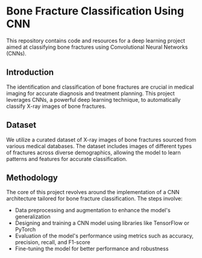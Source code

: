 # Bone Fracture Classification Using CNN

This repository contains code and resources for a deep learning project aimed at classifying bone fractures using Convolutional Neural Networks (CNNs).

## Introduction

The identification and classification of bone fractures are crucial in medical imaging for accurate diagnosis and treatment planning. This project leverages CNNs, a powerful deep learning technique, to automatically classify X-ray images of bone fractures.

## Dataset

We utilize a curated dataset of X-ray images of bone fractures sourced from various medical databases. The dataset includes images of different types of fractures across diverse demographics, allowing the model to learn patterns and features for accurate classification.

## Methodology

The core of this project revolves around the implementation of a CNN architecture tailored for bone fracture classification. The steps involve:

- Data preprocessing and augmentation to enhance the model's generalization
- Designing and training a CNN model using libraries like TensorFlow or PyTorch
- Evaluation of the model's performance using metrics such as accuracy, precision, recall, and F1-score
- Fine-tuning the model for better performance and robustness
